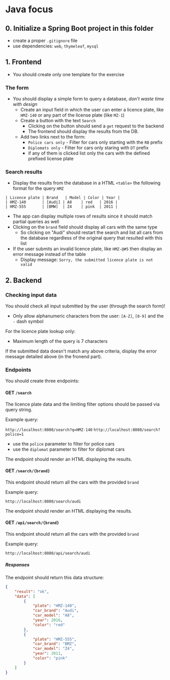 
# Java focus

## 0. Initialize a Spring Boot project in this folder
 - create a proper `.gitignore` file
 - use dependencies: `web`, `thymeleaf`, `mysql`

## 1. Frontend
- You should create only one template for the exercise

### The form
 - You should display a simple form to query a database, _don't waste time with design_
    - Create an input field in which the user can enter a licence plate, like `HMZ-140` or any part of the license plate (like `MZ-1`)
    - Create a button with the text `Search`
        - Clicking on the button should send a `get` request to the backend
        - The frontend should display the results from the DB.
    - Add two links next to the form:
        - `Police cars only` - Filter for cars only starting with the `RB` prefix
        - `Diplomats only` - Filter for cars only staring with `DT` prefix
        - if any of them is clicked list only the cars with the defined prefixed license plate

### Search results
 - Display the results from the database in a HTML `<table>` the following format for the query `HMZ`

```
| Licence plate | Brand   | Model | Color | Year |
| HMZ-140       | [Audi] | A8    | red   | 2016 |
| HMZ-555       | [BMW]  | Z4    | pink  | 2011 |
```

 - The app can display multiple rows of results since it should match partial queries as well
 - Clicking on the `brand` field should display all cars with the same type
    - So clicking on "Audi" should restart the search and list all cars from the database regardless of the original query that resulted with this list
 - If the user submits an invalid licence plate, like `HMZ-@#5` then display an error message instead of the table
    - Display message: `Sorry, the submitted licence plate is not valid`

## 2. Backend

### Checking input data

You should check all input submitted by the user (through the search form)! 
 - Only allow alphanumeric characters from the user: `[A-Z]`, `[0-9]` and the `-` dash symbol

For the licence plate lookup only:
 - Maximum length of the query is 7 characters

If the submitted data doesn't match any above criteria, display the error message detailed above (in the fronend part).

### Endpoints

You should create three endpoints:

#### GET `/search`

The licence plate data and the limiting filter options should be passed via query string.

Example query:

`http://localhost:8080/search?q=HMZ-140`
`http://localhost:8080/search?police=1`

 - use the `police` parameter to filter for police cars
 - use the `diplomat` parameter to filter for diplomat cars

The endpoint should render an HTML displaying the results.

#### GET `/search/{brand}`

This endpoint should return all the cars with the provided `brand`

Example query:

`http://localhost:8080/search/audi`

The endpoint should render an HTML displaying the results.

#### GET `/api/search/{brand}`

This endpoint should return all the cars with the provided `brand`

Example query:

`http://localhost:8080/api/search/audi`

##### Responses

The endpoint should return this data structure:

```json
{
    "result": "ok",
    "data": [
        {
            "plate": "HMZ-140",
            "car_brand": "Audi",
            "car_model": "A8",
            "year": 2016,
            "color": "red"
        },
        {
            "plate": "HMZ-555",
            "car_brand": "BMZ",
            "car_model": "Z4",
            "year": 2011,
            "color": "pink"
        }
    ]
}
```

